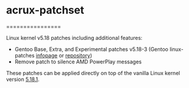 # acrux-patchset
================

Linux kernel v5.18 patches including additional features:

- Gentoo Base, Extra, and Experimental patches v5.18-3 (Gentoo linux-patches [infopage](http://dev.gentoo.org/~mpagano/genpatches/) or [repository](https://gitweb.gentoo.org/proj/linux-patches.git))
- Remove patch to silence AMD PowerPlay messages

These patches can be applied directly on top of the vanilla Linux kernel version [5.18.1](https://cdn.kernel.org/pub/linux/kernel/v5.x/linux-5.18.1.tar.xz).
